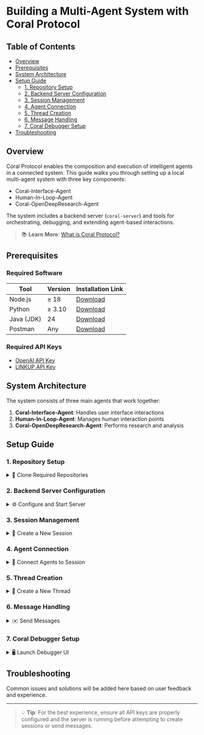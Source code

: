 # Building a Multi-Agent System with Coral Protocol

## Table of Contents
- [Overview](#overview)
- [Prerequisites](#prerequisites)
- [System Architecture](#system-architecture)
- [Setup Guide](#setup-guide)
  - [1. Repository Setup](#1-repository-setup)
  - [2. Backend Server Configuration](#2-backend-server-configuration)
  - [3. Session Management](#3-session-management)
  - [4. Agent Connection](#4-agent-connection)
  - [5. Thread Creation](#5-thread-creation)
  - [6. Message Handling](#6-message-handling)
  - [7. Coral Debugger Setup](#7-coral-debugger-setup)
- [Troubleshooting](#troubleshooting)

## Overview

Coral Protocol enables the composition and execution of intelligent agents in a connected system. This guide walks you through setting up a local multi-agent system with three key components:
- Coral-Interface-Agent
- Human-In-Loop-Agent
- Coral-OpenDeepResearch-Agent

The system includes a backend server (`coral-server`) and tools for orchestrating, debugging, and extending agent-based interactions.

> 📚 **Learn More**: [What is Coral Protocol?](https://docs.coralprotocol.org/CoralDoc/Introduction/WhatisCoralProtocol)

## Prerequisites

### Required Software
| Tool           | Version | Installation Link |
|----------------|---------|------------------|
| Node.js        | ≥ 18    | [Download](https://nodejs.org/) |
| Python         | ≥ 3.10  | [Download](https://www.python.org/downloads/) |
| Java (JDK)     | 24      | [Download](https://jdk.java.net/24/) |
| Postman        | Any     | [Download](https://www.postman.com/downloads/) |

### Required API Keys
- [OpenAI API Key](https://platform.openai.com/account/api-keys)
- [LINKUP API Key](https://linkup.ai)

## System Architecture

The system consists of three main agents that work together:
1. **Coral-Interface-Agent**: Handles user interface interactions
2. **Human-In-Loop-Agent**: Manages human interaction points
3. **Coral-OpenDeepResearch-Agent**: Performs research and analysis

## Setup Guide

### 1. Repository Setup

<details>
<summary>📁 Clone Required Repositories</summary>

```bash
# Create project directory
mkdir coral-project
cd coral-project

# Clone agent repositories
git clone https://github.com/Coral-Protocol/Coral-Interface-Agent.git
git clone https://github.com/Coral-Protocol/Human-In-Loop-Agent.git
git clone https://github.com/Coral-Protocol/Coral-OpenDeepResearch-Agent.git

# Clone backend and debugger
git clone https://github.com/Coral-Protocol/coral-server.git
git clone https://github.com/Coral-Protocol/coral-dbg.git
```
</details>

### 2. Backend Server Configuration

<details>
<summary>⚙️ Configure and Start Server</summary>

1. Navigate to server directory:
```bash
cd coral-server
```

2. Update `src/main/resources/application.yaml` with the following configuration:
```yaml
registry:
  coral-interface:
    options:
      - name: "OPENAI_API_KEY"
        type: "string"
        description: "OpenAI API Key for LangChain Interface Agent"
    runtime:
      type: "executable"
      command: [ "bash", "-c", "cd ../Coral-Interface-Agent && uv sync && uv run python 0-langchain-interface.py" ]
      environment:
        - name: "OPENAI_API_KEY"
          from: "OPENAI_API_KEY"

  coral-human:
    options:
      - name: "OPENAI_API_KEY"
        type: "string"
        description: "OpenAI API Key for Human Agent"
    runtime:
      type: "executable"
      command: [ "bash", "-c", "cd ../Human-In-Loop-Agent && uv sync && uv run python main.py" ]
      environment:
        - name: "OPENAI_API_KEY"
          from: "OPENAI_API_KEY"

  coral-research:
    options:
      - name: "OPENAI_API_KEY"
        type: "string"
        description: "OpenAI API Key for Research Agent"
      - name: "LINKUP_API_KEY"
        type: "string"
        description: "LINKUP API KEY for Research Agent"
    runtime:
      type: "executable"
      command: [ "bash", "-c", "cd ../Coral-OpenDeepResearch-Agent && uv sync && uv run python langchain_open_deep_research.py" ]
      environment:
        - name: "OPENAI_API_KEY"
          from: "OPENAI_API_KEY"
        - name: "LINKUP_API_KEY"
          from: "LINKUP_API_KEY"
```

3. Start the server:
```bash
./gradlew run
```

> ⚠️ **Important**: Keep the server terminal open and use a new terminal for subsequent steps.
</details>

### 3. Session Management

<details>
<summary>📡 Create a New Session</summary>

Use Postman to create a new session:

**Request Details:**
- Method: `POST`
- URL: `http://localhost:5555/sessions`
- Body:
```json
{
  "sessionId": "test-session",
  "applicationId": "app",
  "privacyKey": "priv",
  "agentGraph": {
    "agents": {
      "my-human": {
        "type": "local",
        "agentType": "coral-human",
        "options": {
          "OPENAI_API_KEY": "YOUR_OPENAI_API_KEY"
        }
      },
      "my-deepresearch": {
        "type": "local",
        "agentType": "coral-research",
        "options": {
          "OPENAI_API_KEY": "YOUR_OPENAI_API_KEY",
          "LINKUP_API_KEY": "YOUR_LINKUP_API_KEY"
        }
      },
      "my-interface": {
        "type": "local",
        "agentType": "coral-interface",
        "options": {
          "OPENAI_API_KEY": "YOUR_OPENAI_API_KEY"
        }
      }
    },
    "links": [
      ["my-human", "my-interface", "my-deepresearch"]
    ]
  }
}
```

> 📝 **Note**: Save the `sessionId` (`test-session`) for future requests.
</details>

### 4. Agent Connection

<details>
<summary>🔌 Connect Agents to Session</summary>

Open three separate Postman tabs and run these GET requests:

```http
GET http://127.0.0.1:5555/devmode/app/priv/test-session/sse?agentId=my-interface
GET http://127.0.0.1:5555/devmode/app/priv/test-session/sse?agentId=my-human
GET http://127.0.0.1:5555/devmode/app/priv/test-session/sse?agentId=my-deepresearch
```
</details>

### 5. Thread Creation

<details>
<summary>🧵 Create a New Thread</summary>

**Request Details:**
- Method: `POST`
- URL: `http://127.0.0.1:5555/debug/app/priv/test-session/my-interface/thread/`
- Body:
```json
{
  "threadName": "Test Thread 1",
  "participantIds": ["my-interface", "my-human", "my-deepresearch"]
}
```

> 📝 **Note**: Save the returned `threadId` for future use.
</details>

### 6. Message Handling

<details>
<summary>✉️ Send Messages</summary>

**Request Details:**
- Method: `POST`
- URL: `http://127.0.0.1:5555/debug/app/priv/test-session/my-interface/thread/sendMessage/`
- Body: (Add your message content here)
</details>

### 7. Coral Debugger Setup

<details>
<summary>🖥️ Launch Debugger UI</summary>

1. Open a new terminal and navigate to the debugger directory:
```bash
cd ../coral-dbg
```

2. Install dependencies and start the development server:
```bash
npm install -g yarn
yarn install
yarn dev
```

3. Access the debugger UI:
- Open [http://localhost:5173](http://localhost:5173) in your browser
- Connect using these credentials:
  - Server URL: `http://127.0.0.1:5555`
  - App ID: `app`
  - Privacy Key: `priv`
  - Session ID: `test-session`

> 💡 **Tip**: The debugger UI provides real-time visualization of agent interactions, threads, and messages.
</details>

## Troubleshooting

Common issues and solutions will be added here based on user feedback and experience.

---

> 💡 **Tip**: For the best experience, ensure all API keys are properly configured and the server is running before attempting to create sessions or send messages.
